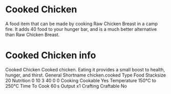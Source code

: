 # Cooked Chicken

A food item that can be made by cooking Raw Chicken Breast in a camp fire. It adds 40 food to your hunger bar, and is a much better alternative than Raw Chicken Breast. 
# Cooked Chicken info

Cooked Chicken
Cooked chicken. Eating it provides a small boost to health, hunger, and thirst.
General
Shortname
chicken.cooked
Type
Food
Stacksize
20
Nutrition
 0
 10
 3
 40
 0
 0
Cooking
Cookable
Yes
Temperature
150°C to 250°C
Time To Cook
60 s
Output
x1
Crafting
Craftable
No
